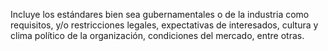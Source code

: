 Incluye los estándares bien sea gubernamentales o de la industria como requisitos, y/o restricciones legales, expectativas de interesados, cultura y clima político de la organización, condiciones del mercado, entre otras.

